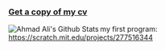 
### [Get a copy of my cv](https://www.dropbox.com/s/a38md2haoq74raw/Ahmad%20Ali%20-%20full%20js%20stack%20%282%29%20%281%29.pdf?dl=0)

<img align="left" alt="Ahmad Ali's Github Stats" src="https://github-readme-stats.vercel.app/api?username=ahmad-ali14&count_private=true&show_icons=true&hide_border=true&theme=tokyonight" />

my first program: https://scratch.mit.edu/projects/277516344 
